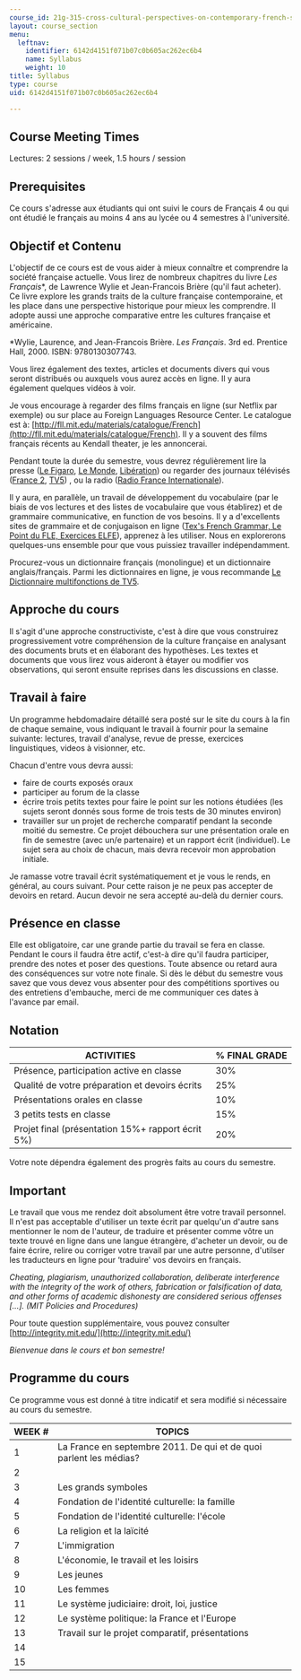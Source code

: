 ```yaml
---
course_id: 21g-315-cross-cultural-perspectives-on-contemporary-french-society-fall-2011
layout: course_section
menu:
  leftnav:
    identifier: 6142d4151f071b07c0b605ac262ec6b4
    name: Syllabus
    weight: 10
title: Syllabus
type: course
uid: 6142d4151f071b07c0b605ac262ec6b4

---
```


Course Meeting Times
--------------------

Lectures: 2 sessions / week, 1.5 hours / session

Prerequisites
-------------

Ce cours s'adresse aux étudiants qui ont suivi le cours de Français 4 ou qui ont étudié le français au moins 4 ans au lycée ou 4 semestres à l'université.

Objectif et Contenu
-------------------

L'objectif de ce cours est de vous aider à mieux connaître et comprendre la société française actuelle. Vous lirez de nombreux chapitres du livre _Les Français_\*, de Lawrence Wylie et Jean-Francois Brière (qu'il faut acheter). Ce livre explore les grands traits de la culture française contemporaine, et les place dans une perspective historique pour mieux les comprendre. Il adopte aussi une approche comparative entre les cultures française et américaine.

\*Wylie, Laurence, and Jean-Francois Brière. _Les Français_. 3rd ed. Prentice Hall, 2000. ISBN: 9780130307743.

Vous lirez également des textes, articles et documents divers qui vous seront distribués ou auxquels vous aurez accès en ligne. Il y aura également quelques vidéos à voir.

Je vous encourage à regarder des films français en ligne (sur Netflix par exemple) ou sur place au Foreign Languages Resource Center. Le catalogue est à: [http://fll.mit.edu/materials/catalogue/French](http://fll.mit.edu/materials/catalogue/French). Il y a souvent des films français récents au Kendall theater, je les annoncerai.

Pendant toute la durée du semestre, vous devrez régulièrement lire la presse ([Le Figaro](http://www.lefigaro.fr/), [Le Monde](http://www.lemonde.fr/), [Libération](http://www.liberation.fr/)) ou regarder des journaux télévisés ([France 2](http://france2.fr/), [TV5](http://www.tv5.org/)) , ou la radio ([Radio France Internationale](http://www.rfi.fr/)).

Il y aura, en parallèle, un travail de développement du vocabulaire (par le biais de vos lectures et des listes de vocabulaire que vous établirez) et de grammaire communicative, en function de vos besoins. Il y a d'excellents sites de grammaire et de conjugaison en ligne ([Tex's French Grammar, Le Point du FLE, Exercices ELFE](http://www.laits.utexas.edu/tex/gr/index.html)), apprenez à les utiliser. Nous en explorerons quelques-uns ensemble pour que vous puissiez travailler indépendamment.

Procurez-vous un dictionnaire français (monolingue) et un dictionnaire anglais/français. Parmi les dictionnaires en ligne, je vous recommande [Le Dictionnaire multifonctions de TV5](http://dictionnaire.tv5.org/).

Approche du cours
-----------------

Il s'agit d'une approche constructiviste, c'est à dire que vous construirez progressivement votre compréhension de la culture française en analysant des documents bruts et en élaborant des hypothèses. Les textes et documents que vous lirez vous aideront à étayer ou modifier vos observations, qui seront ensuite reprises dans les discussions en classe.

Travail à faire
---------------

Un programme hebdomadaire détaillé sera posté sur le site du cours à la fin de chaque semaine, vous indiquant le travail à fournir pour la semaine suivante: lectures, travail d'analyse, revue de presse, exercices linguistiques, videos à visionner, etc.

Chacun d'entre vous devra aussi:

*   faire de courts exposés oraux
*   participer au forum de la classe
*   écrire trois petits textes pour faire le point sur les notions étudiées (les sujets seront donnés sous forme de trois tests de 30 minutes environ)
*   travailler sur un projet de recherche comparatif pendant la seconde moitié du semestre. Ce projet débouchera sur une présentation orale en fin de semestre (avec un/e partenaire) et un rapport écrit (individuel). Le sujet sera au choix de chacun, mais devra recevoir mon approbation initiale.

Je ramasse votre travail écrit systématiquement et je vous le rends, en général, au cours suivant. Pour cette raison je ne peux pas accepter de devoirs en retard. Aucun devoir ne sera accepté au-delà du dernier cours.

Présence en classe
------------------

Elle est obligatoire, car une grande partie du travail se fera en classe. Pendant le cours il faudra être actif, c'est-à dire qu'il faudra participer, prendre des notes et poser des questions. Toute absence ou retard aura des conséquences sur votre note finale. Si dès le début du semestre vous savez que vous devez vous absenter pour des compétitions sportives ou des entretiens d'embauche, merci de me communiquer ces dates à l'avance par email.

Notation
--------

| ACTIVITIES | % FINAL GRADE |
| --- | --- |
| Présence, participation active en classe | 30% |
| Qualité de votre préparation et devoirs écrits | 25% |
| Présentations orales en classe | 10% |
| 3 petits tests en classe | 15% |
| Projet final (présentation 15%+ rapport écrit 5%) | 20% 

Votre note dépendra également des progrès faits au cours du semestre.

Important
---------

Le travail que vous me rendez doit absolument être votre travail personnel. Il n'est pas acceptable d'utiliser un texte écrit par quelqu'un d'autre sans mentionner le nom de l'auteur, de traduire et présenter comme vôtre un texte trouvé en ligne dans une langue étrangère, d'acheter un devoir, ou de faire écrire, relire ou corriger votre travail par une autre personne, d'utilser les traducteurs en ligne pour ‘traduire' vos devoirs en français.

_Cheating, plagiarism, unauthorized collaboration, deliberate interference with the integrity of the work of others, fabrication or falsification of data, and other forms of academic dishonesty are considered serious offenses \[…\]. (MIT Policies and Procedures)_

Pour toute question supplémentaire, vous pouvez consulter [http://integrity.mit.edu/](http://integrity.mit.edu/)

_Bienvenue dans le cours et bon semestre!_

Programme du cours
------------------

Ce programme vous est donné à titre indicatif et sera modifié si nécessaire au cours du semestre.

| WEEK # | TOPICS |
| --- | --- |
| 1 | La France en septembre 2011. De qui et de quoi parlent les médias? |
| 2 |
| 3 | Les grands symboles |
| 4 | Fondation de l'identité culturelle: la famille |
| 5 | Fondation de l'identité culturelle: l'école |
| 6 | La religion et la laïcité |
| 7 | L'immigration |
| 8 | L'économie, le travail et les loisirs |
| 9 | Les jeunes |
| 10 | Les femmes |
| 11 | Le système judiciaire: droit, loi, justice |
| 12 | Le système politique: la France et l'Europe |
| 13 | Travail sur le projet comparatif, présentations |
| 14 |
| 15